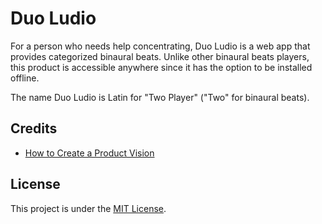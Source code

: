 # Duo Ludio

For a person who needs help concentrating, Duo Ludio is a web app that provides categorized binaural beats. Unlike other binaural beats players, this product is accessible anywhere since it has the option to be installed offline.

The name Duo Ludio is Latin for "Two Player" ("Two" for binaural beats).

## Credits

- [How to Create a Product Vision](https://www.joelonsoftware.com/2002/05/09/product-vision/)


## License

This project is under the [MIT License](LICENSE).

